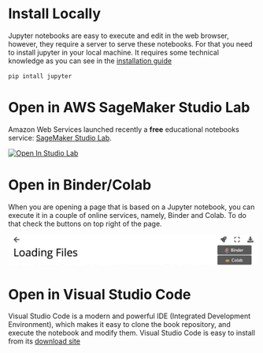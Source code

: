 # Install Locally

Jupyter notebooks are easy to execute and edit in the web browser, however, they require a server to serve these notebooks. For that you need to install jupyter in your local machine. It requires some technical knowledge as you can see in the [installation guide](https://jupyterlab.readthedocs.io/en/stable/getting_started/installation.html)

    pip intall jupyter

# Open in AWS SageMaker Studio Lab

Amazon Web Services launched recently a **free** educational notebooks service: [SageMaker Studio Lab](https://studiolab.sagemaker.aws/).

[![Open In Studio Lab](https://studiolab.sagemaker.aws/studiolab.svg)](https://studiolab.sagemaker.aws/import/github/aiola-lab/from-excel-to-pandas/blob/master/notebooks/01.01%20-%20loading%20files.ipynb)


# Open in Binder/Colab

When you are opening a page that is based on a Jupyter notebook, you can execute it in a couple of online services, namely, Binder and Colab. To do that check the buttons on top right of the page.

![external launch](images/binder_and_colab_icons.png)

# Open in Visual Studio Code

Visual Studio Code is a modern and powerful IDE (Integrated Development Environment), which makes it easy to clone the book repository, and execute the notebook and modify them. Visual Studio Code is easy to install from its [download site](https://code.visualstudio.com/download)